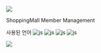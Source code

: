 <img src="https://capsule-render.vercel.app/api?type=waving&color=BDBDC8&height=150&section=header" />

ShoppingMall Member Management

사용된 언어
![js](https://img.shields.io/badge/HTML-239120?style=for-the-badge&logo=html5&logoColor=white)
![js](https://img.shields.io/badge/CSS-239120?&style=for-the-badge&logo=css3&logoColor=white)
![js](https://img.shields.io/badge/HTML-239120?style=for-the-badge&logo=html5&logoColor=white)
![js](https://img.shields.io/badge/HTML-239120?style=for-the-badge&logo=html5&logoColor=white)



<img src="https://capsule-render.vercel.app/api?type=waving&color=BDBDC8&height=150&section=footer" />
